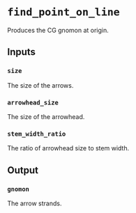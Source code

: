 # `find_point_on_line`
Produces the CG gnomon at origin.

## Inputs

### `size`
The size of the arrows.

### `arrowhead_size`
The size of the arrowhead.

### `stem_width_ratio`
The ratio of arrowhead size to stem width.

## Output

### `gnomon`
The arrow strands.





